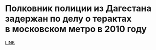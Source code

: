 # Полковник полиции из Дагестана задержан по делу о терактах в московском метро в 2010 году



[LINK](https://varlamov.ru/4102503.html)